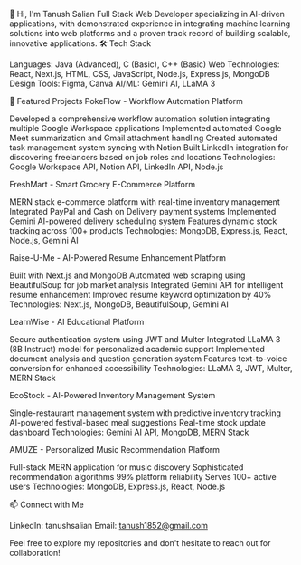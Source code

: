 👋 Hi, I'm Tanush Salian
Full Stack Web Developer specializing in AI-driven applications, with demonstrated experience in integrating machine learning solutions into web platforms and a proven track record of building scalable, innovative applications.
🛠️ Tech Stack

Languages: Java (Advanced), C (Basic), C++ (Basic)
Web Technologies: React, Next.js, HTML, CSS, JavaScript, Node.js, Express.js, MongoDB
Design Tools: Figma, Canva
AI/ML: Gemini AI, LLaMA 3

🚀 Featured Projects
PokeFlow - Workflow Automation Platform

Developed a comprehensive workflow automation solution integrating multiple Google Workspace applications
Implemented automated Google Meet summarization and Gmail attachment handling
Created automated task management system syncing with Notion
Built LinkedIn integration for discovering freelancers based on job roles and locations
Technologies: Google Workspace API, Notion API, LinkedIn API, Node.js

FreshMart - Smart Grocery E-Commerce Platform

MERN stack e-commerce platform with real-time inventory management
Integrated PayPal and Cash on Delivery payment systems
Implemented Gemini AI-powered delivery scheduling system
Features dynamic stock tracking across 100+ products
Technologies: MongoDB, Express.js, React, Node.js, Gemini AI

Raise-U-Me - AI-Powered Resume Enhancement Platform

Built with Next.js and MongoDB
Automated web scraping using BeautifulSoup for job market analysis
Integrated Gemini API for intelligent resume enhancement
Improved resume keyword optimization by 40%
Technologies: Next.js, MongoDB, BeautifulSoup, Gemini AI

LearnWise - AI Educational Platform

Secure authentication system using JWT and Multer
Integrated LLaMA 3 (8B Instruct) model for personalized academic support
Implemented document analysis and question generation system
Features text-to-voice conversion for enhanced accessibility
Technologies: LLaMA 3, JWT, Multer, MERN Stack

EcoStock - AI-Powered Inventory Management System

Single-restaurant management system with predictive inventory tracking
AI-powered festival-based meal suggestions
Real-time stock update dashboard
Technologies: Gemini AI API, MongoDB, MERN Stack

AMUZE - Personalized Music Recommendation Platform

Full-stack MERN application for music discovery
Sophisticated recommendation algorithms
99% platform reliability
Serves 100+ active users
Technologies: MongoDB, Express.js, React, Node.js

📫 Connect with Me

LinkedIn: tanushsalian
Email: tanush1852@gmail.com


Feel free to explore my repositories and don't hesitate to reach out for collaboration!
